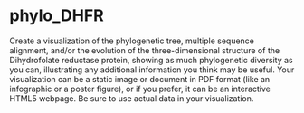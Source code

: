 # phylo_DHFR

Create a visualization of the phylogenetic tree, multiple sequence alignment, and/or the evolution of the three-dimensional structure of the Dihydrofolate reductase protein, showing as much phylogenetic diversity as you can, illustrating any additional information you think may be useful. Your visualization can be a static image or document in PDF format (like an infographic or a poster figure), or if you prefer, it can be an interactive HTML5 webpage. Be sure to use actual data in your visualization.
